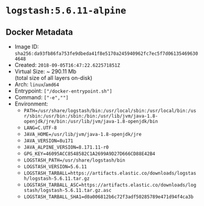 # `logstash:5.6.11-alpine`

## Docker Metadata

- Image ID: `sha256:da93fb86fa753fe9dbeda41f8e5170a245940962fc7ec5f7d061354696304648`
- Created: `2018-09-05T16:47:22.622571851Z`
- Virtual Size: ~ 290.11 Mb  
  (total size of all layers on-disk)
- Arch: `linux`/`amd64`
- Entrypoint: `["/docker-entrypoint.sh"]`
- Command: `["-e",""]`
- Environment:
  - `PATH=/usr/share/logstash/bin:/usr/local/sbin:/usr/local/bin:/usr/sbin:/usr/bin:/sbin:/bin:/usr/lib/jvm/java-1.8-openjdk/jre/bin:/usr/lib/jvm/java-1.8-openjdk/bin`
  - `LANG=C.UTF-8`
  - `JAVA_HOME=/usr/lib/jvm/java-1.8-openjdk/jre`
  - `JAVA_VERSION=8u171`
  - `JAVA_ALPINE_VERSION=8.171.11-r0`
  - `GPG_KEY=46095ACC8548582C1A2699A9D27D666CD88E42B4`
  - `LOGSTASH_PATH=/usr/share/logstash/bin`
  - `LOGSTASH_VERSION=5.6.11`
  - `LOGSTASH_TARBALL=https://artifacts.elastic.co/downloads/logstash/logstash-5.6.11.tar.gz`
  - `LOGSTASH_TARBALL_ASC=https://artifacts.elastic.co/downloads/logstash/logstash-5.6.11.tar.gz.asc`
  - `LOGSTASH_TARBALL_SHA1=d0a006812b6c72f3adf50285789e471d94f4ca3b`
